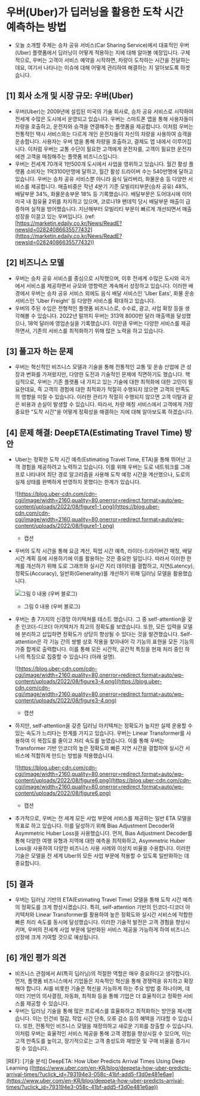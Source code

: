 # 우버(Uber)가 딥러닝을 활용한 도착 시간 예측하는 방법

- 오늘 소개할 주제는 승차 공유 서비스(Car Sharing Service)에서 대표적인 우버(Uber) 플랫폼에서 딥러닝이 어떻게 적용하는 지에 대해 알아볼 예정입니다. 구체적으로, 우버는 고객이 서비스 예약을 시작하면, 차량이 도착하는 시간을 전달하는데요, 여기서 나타나는 이슈에 대해 어떻게 관리하여 해결하는 지 알아보도록 하겟습니다.

## [1] 회사 소개 및 시장 규모: 우버(Uber)

- 우버(Uber)는 2009년에 설립된 미국의 기술 회사로, 승차 공유 서비스로 시작하여 전세계 수많은 도시에서 운영되고 있습니다. 우버는 스마트폰 앱을 통해 사용자들이 차량을 호출하고, 운전자와 승객을 연결해주는 플랫폼을 제공합니다. 이처럼 우버는 전통적인 택시 서비스와는 다르게 개인 운전자들이 자신의 차량을 사용하여 승객을 운송합니다. 사용자는 우버 앱을 통해 차량을 호출하고, 결제도 앱 내에서 이루어집니다. 이처럼 우버는 교통 수단이 필요한 고객에게 운전자를, 고객이 필요한 운전자에겐 고객을 매칭해주는 플랫폼 비즈니스입니다.
- 우버는 전세계 70개국 1만500개 도시에서 사업을 영위하고 있습니다. 월간 활성 플랫폼 소비자는 1억3100만명에 달하고, 월간 활성 드라이버 수는 540만명에 달하고 있습니다. 우버는 승차 공유 서비스뿐 아니라 음식 딜리버리, 화물운송 등 다양한 서비스를 제공합니다. 매출비중은 작년 4분기 기준 모빌리티부문(승차 공유) 48%, 배달부문 34%, 화물운송부문 18% 등 기록했습니다. 배달부문은 도어대시에 이어 미국 내 점유율 2위를 차지하고 있으며, 코로나19 팬데믹 당시 배달부문 매출이 급증하며 실적을 방어했습니다. 지난해부터 모빌리티 부문이 빠르게 개선되면서 매출 성장을 이끌고 있는 우버입니다. (ref: [https://marketin.edaily.co.kr/News/ReadE?newsId=02824086635577432](https://marketin.edaily.co.kr/News/ReadE?newsId=02824086635577432))

## [2] 비즈니스 모델

- 우버는 승차 공유 서비스를 중심으로 시작했으며, 이후 전세계 수많은 도시와 국가에서 서비스를 제공하면서 규모와 영향력은 계속해서 성장하고 있습니다. 이러한 배경에서 우버는 승차 공유 서비스 외에도 음식 배달 서비스인 'Uber Eats', 화물 운송 서비스인 'Uber Freight' 등 다양한 서비스를 확대하고 있습니다.
- 우버의 주된 수입은 전형적인 플랫폼 비즈니스로, 수수료, 광고, 사업 확장 등을 생각해볼 수 있습니다. 2022년 말까지 우버는 313억 8000만 달러 매출액을 달성했으나, 18억 달러에 영업손실을 기록했습니다. 이만큼 우버는 다양한 서비스를 제공하면서, 기존의 서비스를 최적화하기 위해 많은 노력을 하고 있습니다.

## [3] 풀고자 하는 문제

- 우버는 혁신적인 비즈니스 모델과 기술을 통해 전통적인 교통 및 운송 산업에 큰 성장과 변화를 가져왔지만, 다양한 도전과 기술적인 문제에 직면하기도 했습니다. 핵심적으로, 우버는 기존 플랫폼 내 가지고 있는 기술에 대한 최적화에 대한 고민이 필요한데요, 즉 고객의 경험에 대한 최적화가 적절히 수행되지 않으면 고객의 만족도의 영향을 미칠 수 있습니다. 이러한 관리가 적절히 수행되지 않으면 고객 이탈과 같은 비용과 손실이 발생할 수 있습니다. 따라서, 차량 매칭 서비스에서 고객에게 가장 중요한 "도착 시간"을 어떻게 정확성을 해결하는 지에 대해 알아보도록 하겠습니다.

## [4] 문제 해결: DeepETA(Estimating Travel Time) 방안

- Uber는 정확한 도착 시간 예측(Estimating Travel Time, ETA)을 통해 뛰어난 고객 경험을 제공하려고 노력하고 있습니다. 이를 위해 우버는 도로 네트워크를 그래프로 나타내어 최단 경로 알고리즘을 사용해 도착 예정 시간을 계산했으나, 도로의 실제 상태를 완벽하게 반영하지 못했다는 한계가 있습니다.

    ![https://blog.uber-cdn.com/cdn-cgi/image/width=2160,quality=80,onerror=redirect,format=auto/wp-content/uploads/2022/08/figure1-1.png](https://blog.uber-cdn.com/cdn-cgi/image/width=2160,quality=80,onerror=redirect,format=auto/wp-content/uploads/2022/08/figure1-1.png)
    - 캡션

    
- 우버의 도착 시간을 통해 요금 계산, 픽업 시간 예측, 라이더-드라이버간 매칭, 배달시간 계획 등에 사용하기에 이를 활용하는 것은 중요한 일입니다. 따라서 이러한 한계를 개선하기 위해 도로 그래프와 실시간 지리 데이터를 결합하고, 지연(Latency), 정확도(Accuracy), 일반화(Generality)를 개선하기 위해 딥러닝 모델을 활용했습니다.

    ![그림 0 내용 (우버 블로그)](https://blog.uber-cdn.com/cdn-cgi/image/width=2160,quality=80,onerror=redirect,format=auto/wp-content/uploads/2022/08/figure2-3.png)
    - 그림 0 내용 (우버 블로그)

- 우버는 총 7가지의 신경망 아키텍쳐를 테스트 했습니다. 그 중 self-attention을 갖춘 인코더-디코더 아키텍처가 최고의 정확도를 보였습니다. 또한, 모든 입력을 모델에 분리하고 삽입하면 정확도가 상당히 향상될 수 있다는 것을 발견했습니다. Self-attention은 각 기능 간의 쌍별 상호 작용을 찾아내어 각 기능의 표현을 모든 기능의 가중 합계로 출력합니다. 이를 통해 모든 시간적, 공간적 특징을 현재 처리 중인 하나의 특징으로 집중할 수 있습니다 (아래 설명).
   
    ![https://blog.uber-cdn.com/cdn-cgi/image/width=2160,quality=80,onerror=redirect,format=auto/wp-content/uploads/2022/08/figure3-4.png](https://blog.uber-cdn.com/cdn-cgi/image/width=2160,quality=80,onerror=redirect,format=auto/wp-content/uploads/2022/08/figure3-4.png)
    - 캡션 
    
- 하지만, self-attention을 갖춘 딥러닝 아키텍쳐는 정확도가 높지만 실제 운용할 수 있는 속도가 느리다는 한계를 가지고 있습니다. 우버는 Linear Transformer를 사용하여 이 복잡도를 줄이고 처리 속도를 높였습니다. 이를 통해 우버는 Transformer 기반 인코더의 높은 정확도와 빠른 지연 시간을 결합하여 실시간 서비스에 적합하게 만드는 방법을 적용했습니다.
    
    ![https://blog.uber-cdn.com/cdn-cgi/image/width=2160,quality=80,onerror=redirect,format=auto/wp-content/uploads/2022/08/figure6.png](https://blog.uber-cdn.com/cdn-cgi/image/width=2160,quality=80,onerror=redirect,format=auto/wp-content/uploads/2022/08/figure6.png)
    - 캡션
    
- 추가적으로, 우버는 전 세계 모든 사업 부문에 서비스를 제공하는 일반 ETA 모델을 목표로 하고 있습니다. 이를 달성하기 위해 Bias Adjustment Decoder와 Asymmetric Huber Loss을 사용했습니다. 먼저, Bias Adjustment Decoder를 통해 다양한 여행 유형과 지역에 대한 예측을 최적화하고, Asymmetric Huber Loss을 사용하여 다양한 비즈니스 사용 사례와 이상치 비율을 수용합니다. 이러한 기술은 모델을 전 세계 Uber의 모든 사업 부문에 적용할 수 있도록 일반화하는 데 중요합니다.

## [5] 결과

- 우버는 딥러닝 기반의 ETA(Estimating Travel Time) 모델을 통해 도착 시간 예측의 정확도를 크게 향상시켰습니다. 특히, self-attention 기반의 인코더-디코더 아키텍처와 Linear Transformer를 활용하여 높은 정확도와 실시간 서비스에 적합한 빠른 처리 속도를 동시에 달성했습니다. 이러한 기술적 발전은 고객 경험을 향상시키며, 우버의 전세계 사업 부문에 일반화된 서비스 제공을 가능하게 하여 비즈니스 성장에 크게 기여할 것으로 예상됩니다.

## [6] 개인 평가 의견

- 비즈니스 관점에서 AI(특히 딥러닝)의 적절한 역할은 매우 중요하다고 생각합니다. 먼저, 플랫폼 비즈니스에서 기업들은 지속적인 혁신을 통해 경쟁력을 유지하고 확장해야 합니다. AI를 비롯한 기술은 혁신을 가능하게 하는 주요 방법 중 하나이며, 데이터 기반의 의사결정, 자동화, 최적화 등을 통해 기업은 더 효율적이고 정확한 서비스를 제공할 수 있습니다.
- 우버는 딥러닝 기술을 통해 많은 프로세스를 효율화하고 최적화하는 방안을 제시했습니다. 이는 인건비 절감, 작업 시간 단축, 오류 감소 등의 혜택을 기대할 수 있습니다. 또한, 전통적인 비즈니스 모델을 재정의하고 새로운 기회를 창출할 수 있습니다. 이처럼 우버는 효율적인 서비스 제공을 통해 고객 경험을 향상시킬 수 있으며, 이는 고객 만족도를 높이고, 장기적으로는 고객 충성도와 재방문 및 구매 비율을 증가시킬 수 있습니다.

[REF]: [기술 분석] DeepETA: How Uber Predicts Arrival Times Using Deep Learning ([https://www.uber.com/en-KR/blog/deepeta-how-uber-predicts-arrival-times/?uclick_id=793194e3-058c-41bf-add5-f3d0e481e6ae](https://www.uber.com/en-KR/blog/deepeta-how-uber-predicts-arrival-times/?uclick_id=793194e3-058c-41bf-add5-f3d0e481e6ae))